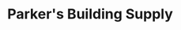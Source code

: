 ---
title: "Parker's Building Supply"
url: /glade-valley/parkers-building-supply/
shop: hardware
---